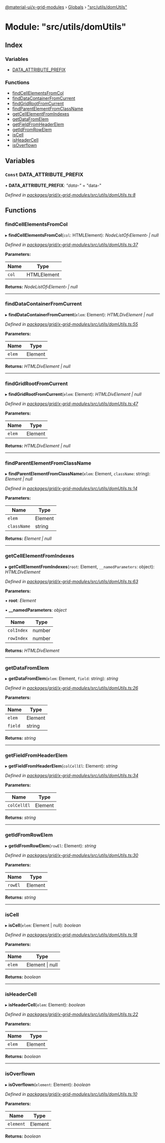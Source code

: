 [@material-ui/x-grid-modules](../README.md) › [Globals](../globals.md) › ["src/utils/domUtils"](_src_utils_domutils_.md)

# Module: "src/utils/domUtils"

## Index

### Variables

* [DATA_ATTRIBUTE_PREFIX](_src_utils_domutils_.md#const-data_attribute_prefix)

### Functions

* [findCellElementsFromCol](_src_utils_domutils_.md#findcellelementsfromcol)
* [findDataContainerFromCurrent](_src_utils_domutils_.md#finddatacontainerfromcurrent)
* [findGridRootFromCurrent](_src_utils_domutils_.md#findgridrootfromcurrent)
* [findParentElementFromClassName](_src_utils_domutils_.md#findparentelementfromclassname)
* [getCellElementFromIndexes](_src_utils_domutils_.md#getcellelementfromindexes)
* [getDataFromElem](_src_utils_domutils_.md#getdatafromelem)
* [getFieldFromHeaderElem](_src_utils_domutils_.md#getfieldfromheaderelem)
* [getIdFromRowElem](_src_utils_domutils_.md#getidfromrowelem)
* [isCell](_src_utils_domutils_.md#iscell)
* [isHeaderCell](_src_utils_domutils_.md#isheadercell)
* [isOverflown](_src_utils_domutils_.md#isoverflown)

## Variables

### `Const` DATA_ATTRIBUTE_PREFIX

• **DATA_ATTRIBUTE_PREFIX**: *"data-"* = "data-"

*Defined in [packages/grid/x-grid-modules/src/utils/domUtils.ts:8](https://github.com/mui-org/material-ui-x/blob/a679779/packages/grid/x-grid-modules/src/utils/domUtils.ts#L8)*

## Functions

###  findCellElementsFromCol

▸ **findCellElementsFromCol**(`col`: HTMLElement): *NodeListOf‹Element› | null*

*Defined in [packages/grid/x-grid-modules/src/utils/domUtils.ts:37](https://github.com/mui-org/material-ui-x/blob/a679779/packages/grid/x-grid-modules/src/utils/domUtils.ts#L37)*

**Parameters:**

Name | Type |
------ | ------ |
`col` | HTMLElement |

**Returns:** *NodeListOf‹Element› | null*

___

###  findDataContainerFromCurrent

▸ **findDataContainerFromCurrent**(`elem`: Element): *HTMLDivElement | null*

*Defined in [packages/grid/x-grid-modules/src/utils/domUtils.ts:55](https://github.com/mui-org/material-ui-x/blob/a679779/packages/grid/x-grid-modules/src/utils/domUtils.ts#L55)*

**Parameters:**

Name | Type |
------ | ------ |
`elem` | Element |

**Returns:** *HTMLDivElement | null*

___

###  findGridRootFromCurrent

▸ **findGridRootFromCurrent**(`elem`: Element): *HTMLDivElement | null*

*Defined in [packages/grid/x-grid-modules/src/utils/domUtils.ts:47](https://github.com/mui-org/material-ui-x/blob/a679779/packages/grid/x-grid-modules/src/utils/domUtils.ts#L47)*

**Parameters:**

Name | Type |
------ | ------ |
`elem` | Element |

**Returns:** *HTMLDivElement | null*

___

###  findParentElementFromClassName

▸ **findParentElementFromClassName**(`elem`: Element, `className`: string): *Element | null*

*Defined in [packages/grid/x-grid-modules/src/utils/domUtils.ts:14](https://github.com/mui-org/material-ui-x/blob/a679779/packages/grid/x-grid-modules/src/utils/domUtils.ts#L14)*

**Parameters:**

Name | Type |
------ | ------ |
`elem` | Element |
`className` | string |

**Returns:** *Element | null*

___

###  getCellElementFromIndexes

▸ **getCellElementFromIndexes**(`root`: Element, `__namedParameters`: object): *HTMLDivElement*

*Defined in [packages/grid/x-grid-modules/src/utils/domUtils.ts:63](https://github.com/mui-org/material-ui-x/blob/a679779/packages/grid/x-grid-modules/src/utils/domUtils.ts#L63)*

**Parameters:**

▪ **root**: *Element*

▪ **__namedParameters**: *object*

Name | Type |
------ | ------ |
`colIndex` | number |
`rowIndex` | number |

**Returns:** *HTMLDivElement*

___

###  getDataFromElem

▸ **getDataFromElem**(`elem`: Element, `field`: string): *string*

*Defined in [packages/grid/x-grid-modules/src/utils/domUtils.ts:26](https://github.com/mui-org/material-ui-x/blob/a679779/packages/grid/x-grid-modules/src/utils/domUtils.ts#L26)*

**Parameters:**

Name | Type |
------ | ------ |
`elem` | Element |
`field` | string |

**Returns:** *string*

___

###  getFieldFromHeaderElem

▸ **getFieldFromHeaderElem**(`colCellEl`: Element): *string*

*Defined in [packages/grid/x-grid-modules/src/utils/domUtils.ts:34](https://github.com/mui-org/material-ui-x/blob/a679779/packages/grid/x-grid-modules/src/utils/domUtils.ts#L34)*

**Parameters:**

Name | Type |
------ | ------ |
`colCellEl` | Element |

**Returns:** *string*

___

###  getIdFromRowElem

▸ **getIdFromRowElem**(`rowEl`: Element): *string*

*Defined in [packages/grid/x-grid-modules/src/utils/domUtils.ts:30](https://github.com/mui-org/material-ui-x/blob/a679779/packages/grid/x-grid-modules/src/utils/domUtils.ts#L30)*

**Parameters:**

Name | Type |
------ | ------ |
`rowEl` | Element |

**Returns:** *string*

___

###  isCell

▸ **isCell**(`elem`: Element | null): *boolean*

*Defined in [packages/grid/x-grid-modules/src/utils/domUtils.ts:18](https://github.com/mui-org/material-ui-x/blob/a679779/packages/grid/x-grid-modules/src/utils/domUtils.ts#L18)*

**Parameters:**

Name | Type |
------ | ------ |
`elem` | Element &#124; null |

**Returns:** *boolean*

___

###  isHeaderCell

▸ **isHeaderCell**(`elem`: Element): *boolean*

*Defined in [packages/grid/x-grid-modules/src/utils/domUtils.ts:22](https://github.com/mui-org/material-ui-x/blob/a679779/packages/grid/x-grid-modules/src/utils/domUtils.ts#L22)*

**Parameters:**

Name | Type |
------ | ------ |
`elem` | Element |

**Returns:** *boolean*

___

###  isOverflown

▸ **isOverflown**(`element`: Element): *boolean*

*Defined in [packages/grid/x-grid-modules/src/utils/domUtils.ts:10](https://github.com/mui-org/material-ui-x/blob/a679779/packages/grid/x-grid-modules/src/utils/domUtils.ts#L10)*

**Parameters:**

Name | Type |
------ | ------ |
`element` | Element |

**Returns:** *boolean*
